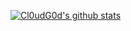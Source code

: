 [![Cl0udG0d's github stats](https://github-readme-stats.vercel.app/api?username=buildfun)](https://github.com/anuraghazra/github-readme-stats)
